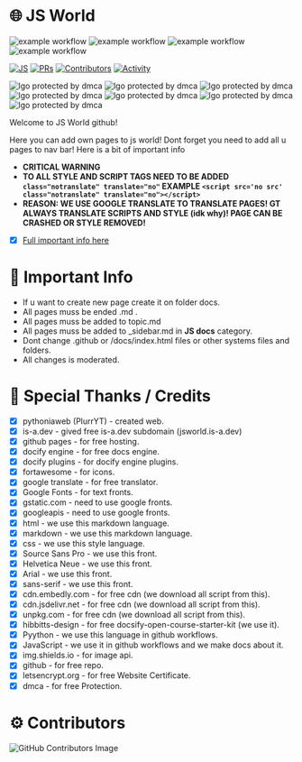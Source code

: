 # 🌐 JS World
![example workflow](https://github.com/pythoniaweb/jsworld/actions/workflows/deploy.yml/badge.svg) ![example workflow](https://github.com/pythoniaweb/jsworld/actions/workflows/codeql-analysis.yml/badge.svg) ![example workflow](https://github.com/pythoniaweb/jsworld/actions/workflows/label.yml/badge.svg) ![example workflow](https://github.com/pythoniaweb/jsworld/actions/workflows/stale.yml/badge.svg) 

[![JS](https://img.shields.io/badge/Learn-JS-FFE70B.svg?style=flat-square)]() [![PRs](https://img.shields.io/github/issues-pr-closed-raw/pythoniaweb/jsworld.svg?style=flat-square&colorB=FFE70B&label=pull%20requests)](https://github.com/pythoniaweb/jsworld/pulls?q=is%3Apr+is%3Aclosed+label%3Aadd)
[![Contributors](https://img.shields.io/github/contributors-anon/pythoniaweb/jsworld?color=FFE70B&style=flat-square)](https://github.com/pythoniaweb/jsworld/graphs/contributors)
[![Activity](https://img.shields.io/github/commit-activity/m/pythoniaweb/jsworld?color=FFE70B&style=flat-square)](https://github.com/pythoniaweb/jsworld/pulse/monthly)

![lgo protected by dmca](https://jsworld.is-a.dev/assets/favicon/pixilart-drawing.png) ![lgo protected by dmca](https://jsworld.is-a.dev/assets/favicon/pixilart-drawing1.png) ![lgo protected by dmca](https://jsworld.is-a.dev/assets/favicon/pixilart-drawing2.png) ![lgo protected by dmca](https://jsworld.is-a.dev/assets/favicon/pixilart-drawing3.png) ![lgo protected by dmca](https://jsworld.is-a.dev/assets/favicon/pixilart-drawing4.png) ![lgo protected by dmca](https://jsworld.is-a.dev/assets/favicon/pixilart-drawing6.png) ![lgo protected by dmca](https://jsworld.is-a.dev/assets/favicon/pixilart-drawing.png)

Welcome to JS World github!

Here you can add own pages to js world!
Dont forget you need to add all u pages to nav bar!
Here is a bit of important info<br>
- **CRITICAL WARNING**<br>
- **TO ALL STYLE AND SCRIPT TAGS NEED TO BE ADDED `class="notranslate" translate="no"` EXAMPLE `<script src='no src' class="notranslate" translate="no"></script>`**<br>
- **REASON: WE USE GOOGLE TRANSLATE TO TRANSLATE PAGES! GT ALWAYS TRANSLATE SCRIPTS AND STYLE (idk why)! PAGE CAN BE CRASHED OR STYLE REMOVED!**
- [x] [Full important info here](https://github.com/pythoniaweb/jsworld/blob/main/important.md)

# 🚨 Important Info 

- If u want to create new page create it on folder docs.
- All pages muss be ended .md .
- All pages muss be added to topic.md 
- All pages muss be added to _sidebar.md in **JS docs** category.
- Dont change .github or /docs/index.html files or other systems files and folders.
- All changes is moderated.


# 💖 Special Thanks / Credits

- [x] pythoniaweb (PlurrYT) - created web.
- [x] is-a.dev - gived free is-a.dev subdomain (jsworld.is-a.dev)
- [x] github pages - for free hosting.
- [x] docify engine - for free docs engine.
- [x] docify plugins - for docify engine plugins.
- [x] fortawesome - for icons.
- [x] google translate - for free translator. 
- [x] Google Fonts - for text fronts.
- [x] gstatic.com - need to use google fronts.
- [x] googleapis - need to use google fronts.
- [x] html - we use this markdown language.
- [x] markdown -  we use this markdown language.
- [x] css - we use this style language.
- [x] Source Sans Pro - we use this front.
- [x] Helvetica Neue - we use this front.
- [x] Arial - we use this front.
- [x] sans-serif - we use this front.
- [x] cdn.embedly.com - for free cdn (we download all script from this).
- [x] cdn.jsdelivr.net - for free cdn (we download all script from this).
- [x] unpkg.com - for free cdn (we download all script from this).
- [x] hibbitts-design - for free docsify-open-course-starter-kit (we use it).
- [x] Pyython - we use this language in github workflows.
- [x] JavaScript - we use it in github workflows and we make docs about it.
- [x] img.shields.io - for image api.
- [x] github - for free repo.
- [x] letsencrypt.org - for free Website Certificate.
- [x] dmca - for free Protection.

# ⚙️ Contributors

![GitHub Contributors Image](https://contrib.rocks/image?repo=pythoniaweb/jsworld)
